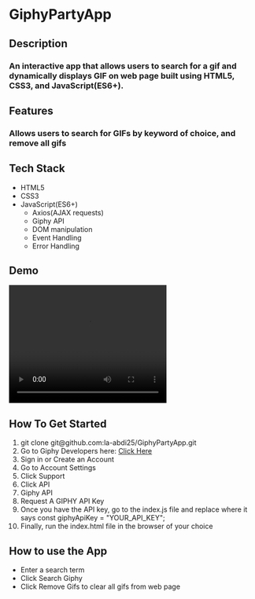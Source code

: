 # GiphyPartyApp


<h2>Description</h2>
<h3>An interactive app that allows users to search for a gif and dynamically displays GIF on web page built using HTML5, CSS3, and JavaScript(ES6+).</h3>

<h2>Features</h2>
<h3>Allows users to search for GIFs by keyword of choice, and remove all gifs</h3>


<h2>Tech Stack</h2>
<ul>
  <li>HTML5</li>
    <li>CSS3</li>
    <li>JavaScript(ES6+)
      <ul>
        <li>Axios(AJAX requests)</li>
        <li>Giphy API</li>
        <li>DOM manipulation</li>
        <li>Event Handling</li>
        <li>Error Handling</li>
      </ul>
    </li>
</ul>

<h2>Demo</h2>
<video width="320" height="240" controls>
  <source src="giphydemo.mov" type="video/mov">
</video>
  
  <h2>How To Get Started</h2>
<ol>
  <li>git clone git@github.com:la-abdi25/GiphyPartyApp.git</li>
  <li>Go to Giphy Developers here: <a href="https://developers.giphy.com/">Click Here</a></li>
  <li>Sign in or Create an Account</li>
  <li>Go to Account Settings</li>
  <li>Click Support </li>
  <li>Click API</li>
  <li>Giphy API</li>
  <li>Request A GIPHY API Key</li>
  <li>Once you have the API key, go to the index.js file and replace where 
  it says const giphyApiKey = "YOUR_API_KEY";</li>
  <li>Finally, run the index.html file in the browser of your choice</li>
</ol>

<h2>How to use the App</h2>
<ul>
  <li>Enter a search term</li>
  <li>Click Search Giphy</li>
  <li>Click Remove Gifs to clear all gifs from web page</li>
</ul>


